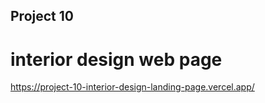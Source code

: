 ## Project 10
# interior design web page
https://project-10-interior-design-landing-page.vercel.app/
